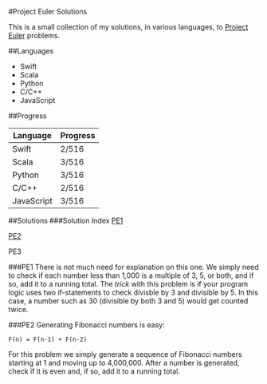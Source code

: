 #Project Euler Solutions

This is a small collection of my solutions, in various languages, to [Project Euler](https://projecteuler.net) problems.

##Languages

* Swift
* Scala
* Python
* C/C++
* JavaScript

##Progress

Language | Progress
-------- | --------
Swift | 2/516
Scala | 3/516
Python | 3/516
C/C++ | 2/516
JavaScript | 3/516

##Solutions
###Solution Index
[PE1](https://github.com/j-haj/project-euler#pe1)

[PE2](https://github.com/j-haj/project-euler#pe2)

PE3

###PE1
There is not much need for explanation on this one. We simply need to check if each number less than 1,000 is a multiple of 3, 5, or both, and if so, add it to a running total. The *trick* with this problem is if your program logic uses two if-statements to check divisble by 3 and divisible by 5. In this case, a number such as 30 (divisible by both 3 and 5) would get counted twice.

###PE2
Generating Fibonacci numbers is easy:

```
F(n) = F(n-1) + F(n-2)
```

For this problem we simply generate a sequence of Fibonacci numbers starting at 1 and moving up to 4,000,000. After a number is generated, check if it is even and, if so, add it to a running total.
